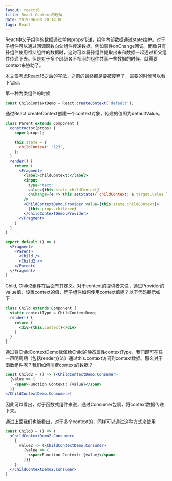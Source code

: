 ```yaml
---
layout: react16
title: React Context的理解
date: 2019-06-08 20:14:06
tags: React
---
```


React中父子组件的数据通过单向props传递，组件内部数据通过state维护。对于子组件可以通过回调函数向父组件传递数据，例如事件onChange回调。而像只有孙组件使用祖父组件的数据时，这时可以将孙组件提取出来和数据一起通过祖父组件传递下去。但是对于多个层级各不相同的组件共享一些数据的时候，就需要context来协助了。

本文仅考虑React16之后的写法，之前的最终都是要被废弃了，需要的时候可以看下官网。

第一种为类组件的时候

```jsx
const ChildContextDemo = React.createContext('default');
```

通过React.createContext创建一个context对象，传递的值即为defaultValue。

```jsx
class Parent extends Component {
  constructor(props) {
    super(props);

    this.state = {
      childContext: '123',
    };
  }
  render() {
    return (
      <Fragment>
        <label>childContext:</label>
        <input
          type="text"
          value={this.state.childContext}
          onChange={e => this.setState({ childContext: e.target.value })}
        />
        <ChildContextDemo.Provider value={this.state.childContext}>
          {this.props.children}
        </ChildContextDemo.Provider>
      </Fragment>
    )
  }
}

export default () => (
  <Fragment>
    <Parent>
      <Child />
      <Child2 />
    </Parent>
  </Fragment>
)
```
Child, Child2组件在后面有其定义。对于context的提供者来说，通过Provider的value值，设置context的值，而子组件如何使用context值呢？以下代码展示如下：

```jsx
class Child extends Component {
  static contextType = ChildContextDemo;
  render() {
    return (
      <div>{this.context}</div>
    )
  }
}
```

通过将ChildContextDemo赋值给Child的静态属性contextType，我们即可在任一声明周期（包括render方法）通过this.context访问到context数据。那么对于函数组件呢？我们如何消费context的数据？

```jsx
const Child2 = () => (<ChildContextDemo.Consumer>
  {value => (
    <span>Function Context: {value}</span>
  )}
</ChildContextDemo.Consumer>)
```

因此可以看出，对于函数式组件来说，通过Consumer包裹，将context数据传递下来。

通过上面我们也能看出，对于多个context的，同样可以通过这种方式来使用
```jsx
const Child3 = () => (
  <ChildContextDemo2.Consumer>
    {
      value2 => (<ChildContextDemo.Consumer>
        {value => (
          <span>Function Context: {value}</span>
        )})
    }
  </ChildContextDemo2.Consumer>
)
```


